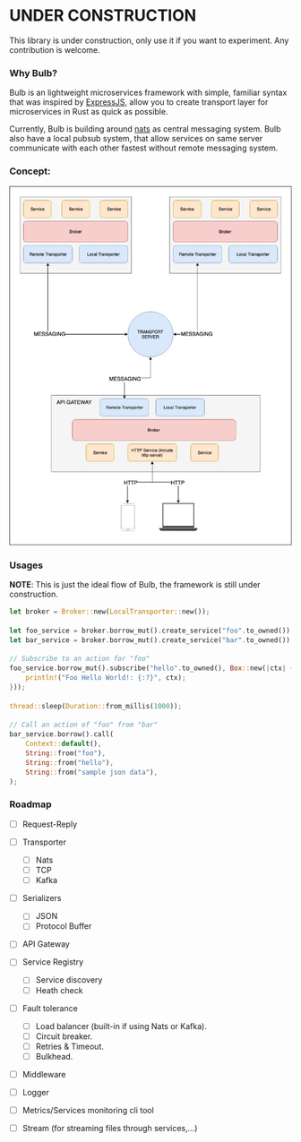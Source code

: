 
# UNDER CONSTRUCTION
This library is under construction, only use it if you want to experiment.
Any contribution is welcome.

### Why Bulb?
Bulb is an lightweight microservices framework with simple, familiar syntax that was inspired by [ExpressJS](https://github.com/expressjs/express),
allow you to create transport layer for microservices in Rust as quick as possible.

Currently, Bulb is building around [nats](https://github.com/nats-io/nats-server) as central messaging system.
Bulb also have a local pubsub system, that allow services on same server communicate with each other fastest without remote messaging system.

### Concept:
![Concept](./assets/architecture.jpeg)

### Usages

**NOTE**: This is just the ideal flow of Bulb, the framework is still under construction.

```rs
let broker = Broker::new(LocalTransporter::new());

let foo_service = broker.borrow_mut().create_service("foo".to_owned());
let bar_service = broker.borrow_mut().create_service("bar".to_owned());

// Subscribe to an action for "foo"
foo_service.borrow_mut().subscribe("hello".to_owned(), Box::new(|ctx| {
    println!("Foo Hello World!: {:?}", ctx);
}));

thread::sleep(Duration::from_millis(1000));

// Call an action of "foo" from "bar"
bar_service.borrow().call(
    Context::default(),
    String::from("foo"), 
    String::from("hello"), 
    String::from("sample json data"),
);
```

### Roadmap

- [ ] Request-Reply
- [ ] Transporter
    - [ ] Nats
    - [ ] TCP
    - [ ] Kafka
- [ ] Serializers
    - [ ] JSON
    - [ ] Protocol Buffer
- [ ] API Gateway
- [ ] Service Registry
    - [ ] Service discovery
    - [ ] Heath check
- [ ] Fault tolerance
    - [ ] Load balancer (built-in if using Nats or Kafka).
    - [ ] Circuit breaker.
    - [ ] Retries & Timeout.
    - [ ] Bulkhead.
- [ ] Middleware
- [ ] Logger
- [ ] Metrics/Services monitoring cli tool
- [ ] Stream (for streaming files through services,...)

